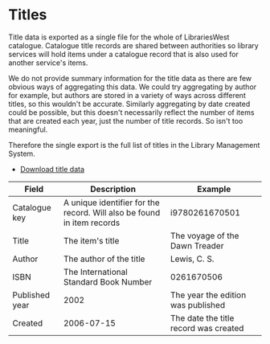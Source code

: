 Titles
======

Title data is exported as a single file for the whole of LibrariesWest catalogue. Catalogue title records are shared between authorities so library services will hold items under a catalogue record that is also used for another service's items.

We do not provide summary information for the title data as there are few obvious ways of aggregating this data. We could try aggregating by author for example, but authors are stored in a variety of ways across different titles, so this wouldn't be accurate. Similarly aggregating by date created could be possible, but this doesn't necessarily reflect the number of items that are created each year, just the number of title records. So isn't too meaningful.

Therefore the single export is the full list of titles in the Library Management System.

- [Download title data](./titles.csv)

| Field | Description | Example |
| ----- | ----------- | ------- |
| Catalogue key | A unique identifier for the record. Will also be found in item records | i9780261670501 |
| Title | The item's title | The voyage of the Dawn Treader |
| Author | The author of the title | Lewis, C. S. |
| ISBN | The International Standard Book Number | 0261670506 |
| Published year | 2002 | The year the edition was published |
| Created | 2006-07-15 | The date the title record was created |
